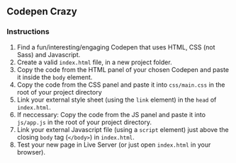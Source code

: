 ## Codepen Crazy
### Instructions
1. Find a fun/interesting/engaging Codepen that uses HTML, CSS (not Sass) and Javascript.
2. Create a valid `index.html` file, in a new project folder.
3. Copy the code from the HTML panel of your chosen Codepen and paste it inside the `body` element.
4. Copy the code from the CSS panel and paste it into `css/main.css` in the root of your project directory
5. Link your external style sheet (using the `link` element) in the `head` of `index.html`.
6. If neccessary: Copy the code from the JS panel and paste it into `js/app.js` in the root of your project directory.
7. Link your external Javascript file (using a `script` element) just above the closing `body` tag (`</body>`) in `index.html`.
8. Test your new page in Live Server (or just open `index.html` in your browser).

